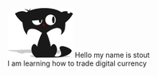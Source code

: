 <img src='lib/images/cat.jpg' height='100px' />
Hello my name is stout<br/>
I am learning how to trade digital currency<br/>
